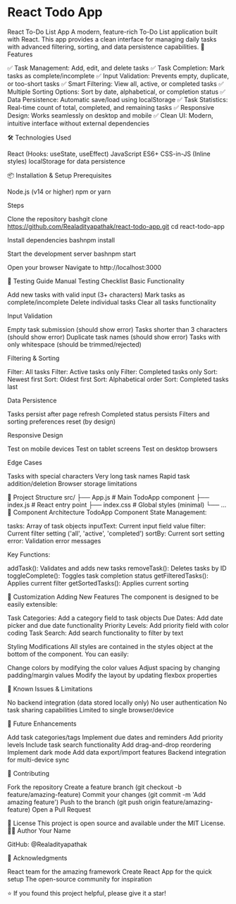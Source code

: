 
# React Todo App
React To-Do List App
A modern, feature-rich To-Do List application built with React. This app provides a clean interface for managing daily tasks with advanced filtering, sorting, and data persistence capabilities.
🚀 Features

✅ Task Management: Add, edit, and delete tasks
✅ Task Completion: Mark tasks as complete/incomplete
✅ Input Validation: Prevents empty, duplicate, or too-short tasks
✅ Smart Filtering: View all, active, or completed tasks
✅ Multiple Sorting Options: Sort by date, alphabetical, or completion status
✅ Data Persistence: Automatic save/load using localStorage
✅ Task Statistics: Real-time count of total, completed, and remaining tasks
✅ Responsive Design: Works seamlessly on desktop and mobile
✅ Clean UI: Modern, intuitive interface without external dependencies

🛠️ Technologies Used

React (Hooks: useState, useEffect)
JavaScript ES6+
CSS-in-JS (Inline styles)
localStorage for data persistence

📦 Installation & Setup
Prerequisites

Node.js (v14 or higher)
npm or yarn

Steps

Clone the repository
bashgit clone https://github.com/Realadityapathak/react-todo-app.git
cd react-todo-app

Install dependencies
bashnpm install

Start the development server
bashnpm start

Open your browser
Navigate to http://localhost:3000

🧪 Testing Guide
Manual Testing Checklist
Basic Functionality

 Add new tasks with valid input (3+ characters)
 Mark tasks as complete/incomplete
 Delete individual tasks
 Clear all tasks functionality

Input Validation

 Empty task submission (should show error)
 Tasks shorter than 3 characters (should show error)
 Duplicate task names (should show error)
 Tasks with only whitespace (should be trimmed/rejected)

Filtering & Sorting

 Filter: All tasks
 Filter: Active tasks only
 Filter: Completed tasks only
 Sort: Newest first
 Sort: Oldest first
 Sort: Alphabetical order
 Sort: Completed tasks last

Data Persistence

 Tasks persist after page refresh
 Completed status persists
 Filters and sorting preferences reset (by design)

Responsive Design

 Test on mobile devices
 Test on tablet screens
 Test on desktop browsers

Edge Cases

Tasks with special characters
Very long task names
Rapid task addition/deletion
Browser storage limitations

📁 Project Structure
src/
├── App.js          # Main TodoApp component
├── index.js        # React entry point
├── index.css       # Global styles (minimal)
└── ...
🎯 Component Architecture
TodoApp Component
State Management:

tasks: Array of task objects
inputText: Current input field value
filter: Current filter setting ('all', 'active', 'completed')
sortBy: Current sort setting
error: Validation error messages

Key Functions:

addTask(): Validates and adds new tasks
removeTask(): Deletes tasks by ID
toggleComplete(): Toggles task completion status
getFilteredTasks(): Applies current filter
getSortedTasks(): Applies current sorting

🔧 Customization
Adding New Features
The component is designed to be easily extensible:

Task Categories: Add a category field to task objects
Due Dates: Add date picker and due date functionality
Priority Levels: Add priority field with color coding
Task Search: Add search functionality to filter by text

Styling Modifications
All styles are contained in the styles object at the bottom of the component. You can easily:

Change colors by modifying the color values
Adjust spacing by changing padding/margin values
Modify the layout by updating flexbox properties

🐛 Known Issues & Limitations

No backend integration (data stored locally only)
No user authentication
No task sharing capabilities
Limited to single browser/device

📝 Future Enhancements

 Add task categories/tags
 Implement due dates and reminders
 Add priority levels
 Include task search functionality
 Add drag-and-drop reordering
 Implement dark mode
 Add data export/import features
 Backend integration for multi-device sync

🤝 Contributing

Fork the repository
Create a feature branch (git checkout -b feature/amazing-feature)
Commit your changes (git commit -m 'Add amazing feature')
Push to the branch (git push origin feature/amazing-feature)
Open a Pull Request

📄 License
This project is open source and available under the MIT License.
👨‍💻 Author
Your Name

GitHub: @Realadityapathak

🙏 Acknowledgments

React team for the amazing framework
Create React App for the quick setup
The open-source community for inspiration


⭐ If you found this project helpful, please give it a star!
